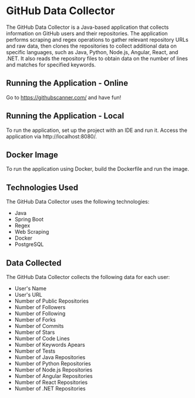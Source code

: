 # GitHub Data Collector

The GitHub Data Collector is a Java-based application that collects information on GitHub users and their repositories. The application performs scraping and regex operations to gather relevant repository URLs and raw data, then clones the repositories to collect additional data on specific languages, such as Java, Python, Node.js, Angular, React, and .NET. It also reads the repository files to obtain data on the number of lines and matches for specified keywords.
## Running the Application - Online

Go to https://githubscanner.com/ and have fun!

## Running the Application - Local

To run the application, set up the project with an IDE and run it. Access the application via http://localhost:8080/.

## Docker Image

To run the application using Docker, build the Dockerfile and run the image.

## Technologies Used

The GitHub Data Collector uses the following technologies:
- Java
- Spring Boot
- Regex
- Web Scraping
- Docker
- PostgreSQL

## Data Collected

The GitHub Data Collector collects the following data for each user:
- User's Name
- User's URL
- Number of Public Repositories
- Number of Followers
- Number of Following
- Number of Forks
- Number of Commits
- Number of Stars
- Number of Code Lines
- Number of Keywords Apears
- Number of Tests
- Number of Java Repositories
- Number of Python Repositories
- Number of Node.js Repositories
- Number of Angular Repositories
- Number of React Repositories
- Number of .NET Repositories
